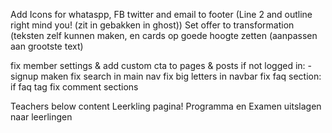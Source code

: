 

Add  Icons for whataspp, FB twitter and email to footer (Line 2 and outline right mind you! (zit in gebakken in ghost))
Set offer to transformation (teksten zelf kunnen maken, en cards op goede hoogte zetten (aanpassen aan grootste text)

<!-- Members-->
fix member settings & add custom cta to pages & posts if not logged in: -signup maken
fix search in main nav
fix big letters in navbar
fix faq section: if faq tag
fix comment sections

<!-- Over ons template -->
Teachers below content
Leerkling pagina! Programma en Examen uitslagen naar leerlingen
